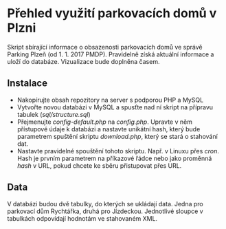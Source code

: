 # Přehled využití parkovacích domů v Plzni
Skript sbírající informace o obsazenosti parkovacích domů ve správě Parking Plzeň (od 1. 1. 2017 PMDP). Pravidelně získá aktuální informace a uloží do databáze. Vizualizace bude doplněna časem.

## Instalace
- Nakopírujte obsah repozitory na server s podporou PHP a MySQL
- Vytvořte novou databázi v MySQL a spusťte nad ní skript na přípravu tabulek (*sql/structure.sql*)
- Přejmenujte *config-default.php* na *config.php*. Upravte v něm přístupové údaje k databázi a nastavte unikátní hash, který bude parametrem spuštění skriptu *download.php*, který se stará o stahování dat.
- Nastavte pravidelné spouštění tohoto skriptu. Např. v Linuxu přes *cron*. Hash je prvním parametrem na příkazové řádce nebo jako proměnná *hash* v URL, pokud chcete ke sběru přistupovat přes URL.

## Data
V databázi budou dvě tabulky, do kterých se ukládají data. Jedna pro parkovací dům Rychtářka, druhá pro Jízdeckou. Jednotlivé sloupce v tabulkách odpovídají hodnotám ve stahovaném XML.
